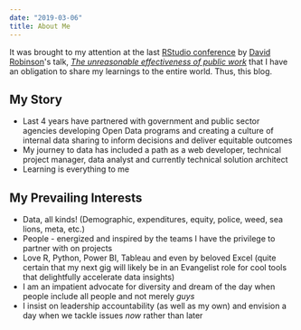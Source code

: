 ```yaml
---
date: "2019-03-06"
title: About Me
---
```


It was brought to my attention at the last [RStudio conference](https://resources.rstudio.com/rstudio-conf-2019) by [David Robinson](https://twitter.com/@drob)'s talk, _[The unreasonable effectiveness of public work](https://resources.rstudio.com/rstudio-conf-2019/the-unreasonable-effectiveness-of-public-work)_ that I have an obligation to share my learnings to the entire world. Thus, this blog.

## My Story

- Last 4 years have partnered with government and public sector agencies developing Open Data programs and creating a culture of internal data sharing to inform decisions and deliver equitable outcomes
- My journey to data has included a path as a web developer, technical project manager, data analyst and currently technical solution architect
- Learning is everything to me

## My Prevailing Interests

- Data, all kinds! (Demographic, expenditures, equity, police, weed, sea lions, meta, etc.)
- People - energized and inspired by the teams I have the privilege to partner with on projects
- Love R, Python, Power BI, Tableau and even by beloved Excel (quite certain that my next gig will likely be in an Evangelist role for cool tools that delightfully accelerate data insights)
- I am an impatient advocate for diversity and dream of the day when people include all people and not merely _guys_
- I insist on leadership accountability (as well as my own) and envision a day when we tackle issues _now_ rather than later

